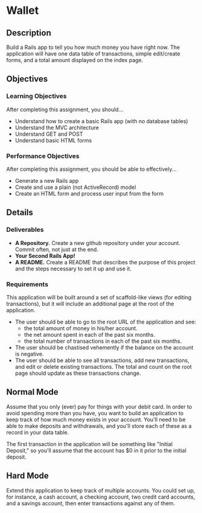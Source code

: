 # Wallet

## Description

Build a Rails app to tell you how much money you have right now.  The application will have one data table of transactions, simple edit/create forms, and a total amount displayed on the index page.

## Objectives

### Learning Objectives

After completing this assignment, you should...

* Understand how to create a basic Rails app (with no database tables)
* Understand the MVC architecture
* Understand GET and POST
* Understand basic HTML forms

### Performance Objectives

After completing this assignment, you should be able to effectively...

* Generate a new Rails app
* Create and use a plain (not ActiveRecord) model
* Create an HTML form and process user input from the form

## Details

### Deliverables

* **A Repository.** Create a new github repository under your account.  Commit often, not just at the end.
* **Your Second Rails App!**
* **A README.** Create a README that describes the purpose of this project and the steps necessary to set it up and use it.

### Requirements

This application will be built around a set of scaffold-like views (for editing transactions), but it will include an additional page at the root of the application.

* The user should be able to go to the root URL of the application and see:
  * the total amount of money in his/her account.
  * the net amount spent in each of the past six months.
  * the total number of transactions in each of the past six months.
* The user should be chastised vehemently if the balance on the account is negative.
* The user should be able to see all transactions, add new transactions, and edit or delete existing transactions.  The total and count on the root page should update as these transactions change.

## Normal Mode

Assume that you only (ever) pay for things with your debit card.  In order to avoid spending more than you have, you want to build an application to keep track of how much money exists in your account.  You'll need to be able to make deposits and withdrawals, and you'll store each of these as a record in your data table.

The first transaction in the application will be something like "Initial Deposit," so you'll assume that the account has $0 in it prior to the initial deposit.

## Hard Mode

Extend this application to keep track of multiple accounts.  You could set up, for instance, a cash account, a checking account, two credit card accounts, and a savings account, then enter transactions against any of them.
